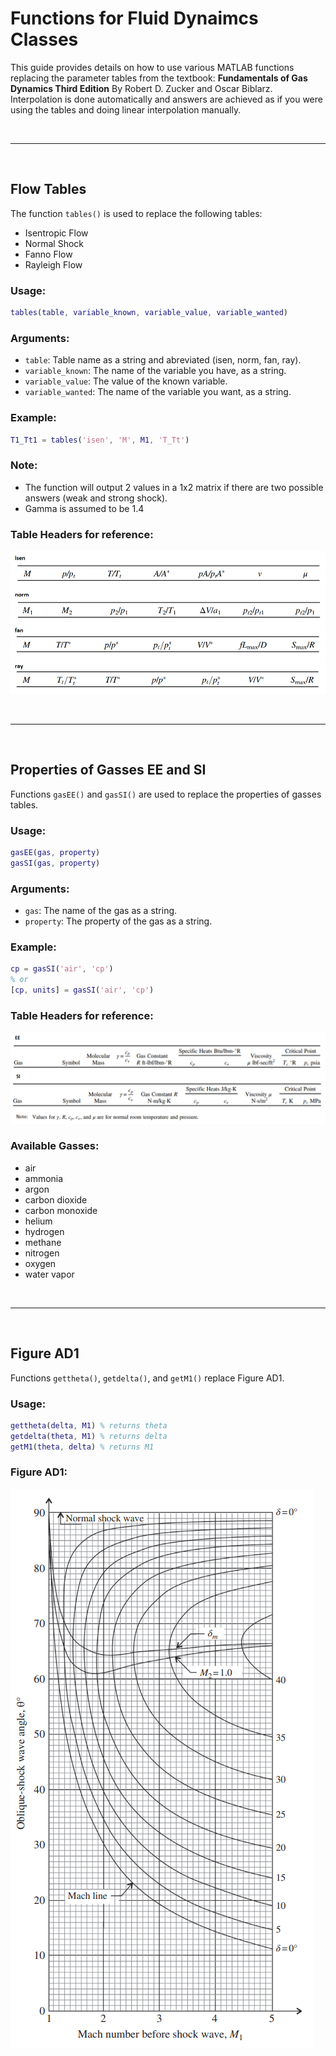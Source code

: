 # Functions for Fluid Dynaimcs Classes

This guide provides details on how to use various MATLAB functions replacing the parameter tables from the textbook: **Fundamentals of Gas Dynamics Third Edition** By Robert D. Zucker and Oscar Biblarz. Interpolation is done automatically and answers are achieved as if you were using the tables and doing linear interpolation manually.

&nbsp;
___
&nbsp;

## **Flow Tables**

The function `tables()` is used to replace the following tables:

- Isentropic Flow
- Normal Shock
- Fanno Flow
- Rayleigh Flow

### **Usage:**

```matlab
tables(table, variable_known, variable_value, variable_wanted)
```

### **Arguments:**
- `table`: Table name as a string and abreviated (isen, norm, fan, ray).
- `variable_known`: The name of the variable you have, as a string.
- `variable_value`: The value of the known variable.
- `variable_wanted`: The name of the variable you want, as a string.

### **Example:**

```matlab
T1_Tt1 = tables('isen', 'M', M1, 'T_Tt')
```

### **Note:**
- The function will output 2 values in a 1x2 matrix if there are two possible answers (weak and strong shock).  
- Gamma is assumed to be 1.4

### **Table Headers for reference:**  
![Flow Table Headers](table_headers_flow.png)

&nbsp;
___
&nbsp;

## **Properties of Gasses EE and SI**

Functions `gasEE()` and `gasSI()` are used to replace the properties of gasses tables.

### **Usage:**

```matlab
gasEE(gas, property)
gasSI(gas, property)
```

### **Arguments:**
- `gas`: The name of the gas as a string.
- `property`: The property of the gas as a string.

### **Example:**

```matlab
cp = gasSI('air', 'cp')
% or
[cp, units] = gasSI('air', 'cp')
```

### **Table Headers for reference:**
![Gasses Table Headers](table_headers_gasses.png)

### **Available Gasses:**
- air
- ammonia
- argon
- carbon dioxide
- carbon monoxide
- helium
- hydrogen
- methane
- nitrogen
- oxygen
- water vapor

&nbsp;
___
&nbsp;

## **Figure AD1**

Functions `gettheta()`, `getdelta()`, and `getM1()` replace Figure AD1.

### **Usage:**

```matlab
gettheta(delta, M1) % returns theta
getdelta(theta, M1) % returns delta
getM1(theta, delta) % returns M1
```

### **Figure AD1:**
![Figure AD1](figure_ad.png)